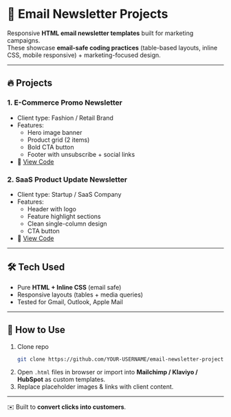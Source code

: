 # 📧 Email Newsletter Projects

Responsive **HTML email newsletter templates** built for marketing campaigns.  
These showcase **email-safe coding practices** (table-based layouts, inline CSS, mobile responsive) + marketing-focused design.

---

## 🔥 Projects

### 1. E-Commerce Promo Newsletter
- Client type: Fashion / Retail Brand  
- Features:
  - Hero image banner
  - Product grid (2 items)
  - Bold CTA button
  - Footer with unsubscribe + social links  
- 📂 [View Code](./ecommerce-newsletter.html)

### 2. SaaS Product Update Newsletter
- Client type: Startup / SaaS Company  
- Features:
  - Header with logo
  - Feature highlight sections
  - Clean single-column design
  - CTA button  
- 📂 [View Code](./saas-newsletter.html)

---

## 🛠️ Tech Used
- Pure **HTML + Inline CSS** (email safe)
- Responsive layouts (tables + media queries)
- Tested for Gmail, Outlook, Apple Mail

---

## 🚀 How to Use
1. Clone repo  
   ```bash
   git clone https://github.com/YOUR-USERNAME/email-newsletter-projects.git
   ```
2. Open `.html` files in browser or import into **Mailchimp / Klaviyo / HubSpot** as custom templates.  
3. Replace placeholder images & links with client content.  

---

✉️ Built to **convert clicks into customers**.
